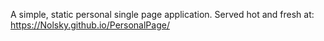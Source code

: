 A simple, static personal single page application.
Served hot and fresh at: https://Nolsky.github.io/PersonalPage/
